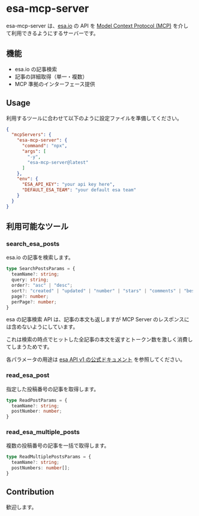 # esa-mcp-server

esa-mcp-server は、[esa.io](https://esa.io) の API を [Model Context Protocol (MCP)](https://github.com/microsoft/model-context-protocol) を介して利用できるようにするサーバーです。

## 機能

- esa.io の記事検索
- 記事の詳細取得（単一・複数）
- MCP 準拠のインターフェース提供

## Usage

利用するツールに合わせて以下のように設定ファイルを準備してください。

```json
{
  "mcpServers": {
    "esa-mcp-server": {
      "command": "npx",
      "args": [
        "-y",
        "esa-mcp-server@latest"
      ]
    },
    "env": {
      "ESA_API_KEY": "your api key here",
      "DEFAULT_ESA_TEAM": "your default esa team"
    }
  }
}
```

## 利用可能なツール

### search_esa_posts

esa.io の記事を検索します。

```typescript
type SearchPostsParams = {
  teamName?: string;
  query: string;
  order?: "asc" | "desc";
  sort?: "created" | "updated" | "number" | "stars" | "comments" | "best_match";
  page?: number;
  perPage?: number;
}
```

esa の記事検索 API は、記事の本文も返しますが MCP Server のレスポンスには含めないようにしています。

これは検索の時点でヒットした全記事の本文を返すとトークン数を激しく消費してしまうためです。

各パラメータの用途は [esa API v1 の公式ドキュメント](https://docs.esa.io/posts/102) を参照してください。

### read_esa_post

指定した投稿番号の記事を取得します。

```typescript
type ReadPostParams = {
  teamName?: string;
  postNumber: number;
}
```

### read_esa_multiple_posts

複数の投稿番号の記事を一括で取得します。

```typescript
type ReadMultiplePostsParams = {
  teamName?: string;
  postNumbers: number[];
}
```

## Contribution

歓迎します。
